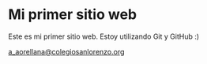 # Mi primer sitio web

Este es mi primer sitio web.
Estoy utilizando Git y GitHub :)

a_aorellana@colegiosanlorenzo.org